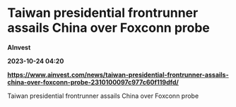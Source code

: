 # Taiwan presidential frontrunner assails China over Foxconn probe
**AInvest**

**2023-10-24 04:20**

**https://www.ainvest.com/news/taiwan-presidential-frontrunner-assails-china-over-foxconn-probe-2310100097c977c60f119dfd/**

Taiwan presidential frontrunner assails China over Foxconn probe